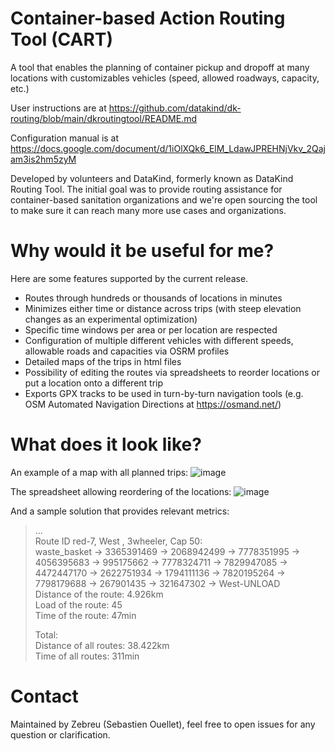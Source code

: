# Container-based Action Routing Tool (CART)

A tool that enables the planning of container pickup and dropoff at many locations with customizables vehicles (speed, allowed roadways, capacity, etc.)

User instructions are at https://github.com/datakind/dk-routing/blob/main/dkroutingtool/README.md

Configuration manual is at https://docs.google.com/document/d/1iOlXQk6_ElM_LdawJPREHNjVkv_2Qajam3is2hm5zyM

Developed by volunteers and DataKind, formerly known as DataKind Routing Tool. The initial goal was to provide routing assistance for container-based sanitation organizations and we're open sourcing the tool to make sure it can reach many more use cases and organizations.

# Why would it be useful for me?

Here are some features supported by the current release.

* Routes through hundreds or thousands of locations in minutes
* Minimizes either time or distance across trips (with steep elevation changes as an experimental optimization)
* Specific time windows per area or per location are respected
* Configuration of multiple different vehicles with different speeds, allowable roads and capacities via OSRM profiles
* Detailed maps of the trips in html files
* Possibility of editing the routes via spreadsheets to reorder locations or put a location onto a different trip
* Exports GPX tracks to be used in turn-by-turn navigation tools (e.g. OSM Automated Navigation Directions at https://osmand.net/) 

# What does it look like?

An example of a map with all planned trips:
![image](https://github.com/datakind/dk-routing/assets/1616150/361cceb3-ea1d-498d-9ba0-d5c46ff8570b)

The spreadsheet allowing reordering of the locations:
![image](https://github.com/datakind/dk-routing/assets/1616150/ddb0c63b-7454-46b1-93b7-73a74fc32ec5)

And a sample solution that provides relevant metrics:
> ...  
> Route ID red-7, West , 3wheeler, Cap 50:  
> waste_basket -> 3365391469 -> 2068942499 -> 7778351995 -> 4056395683 -> 995175662 -> 7778324711 -> 7829947085 -> 4472447170 -> 2622751934 -> 1794111136 -> 7820195264 -> 7798179688 -> 267901435 -> 321647302 -> West-UNLOAD  
> Distance of the route: 4.926km  
> Load of the route: 45  
> Time of the route: 47min  
>
> Total:  
> Distance of all routes: 38.422km  
> Time of all routes: 311min  

# Contact

Maintained by Zebreu (Sebastien Ouellet), feel free to open issues for any question or clarification.
